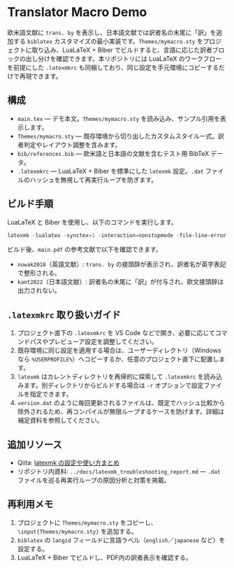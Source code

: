 # Translator Macro Demo

欧米語文献に `trans. by` を表示し、日本語文献では訳者名の末尾に「訳」を追加する `biblatex` カスタマイズの最小実装です。`Themes/mymacro.sty` をプロジェクトに取り込み、LuaLaTeX + Biber でビルドすると、言語に応じた訳者ブロックの出し分けを確認できます。本リポジトリには LuaLaTeX のワークフローを前提にした `.latexmkrc` も同梱しており、同じ設定を手元環境にコピーするだけで再現できます。

## 構成

- `main.tex` — デモ本文。`Themes/mymacro.sty` を読み込み、サンプル引用を表示します。
- `Themes/mymacro.sty` — 既存環境から切り出したカスタムスタイル一式。訳者判定やレイアウト調整を含みます。
- `bib/references.bib` — 欧米語と日本語の文献を含むテスト用 BibTeX データ。
- `.latexmkrc` — LuaLaTeX + Biber を標準にした `latexmk` 設定。`.dat` ファイルのハッシュを無視して再実行ループを防ぎます。

## ビルド手順

LuaLaTeX と Biber を使用し、以下のコマンドを実行します。

```powershell
latexmk -lualatex -synctex=1 -interaction=nonstopmode -file-line-error main.tex
```

ビルド後、`main.pdf` の参考文献で以下を確認できます。

- `nowak2018`（英語文献）: `trans. by` の接頭辞が表示され、訳者名が英字表記で整形される。
- `kant2022`（日本語文献）: 訳者名の末尾に「訳」が付与され、欧文接頭辞は出力されない。

## `.latexmkrc` 取り扱いガイド

1. プロジェクト直下の `.latexmkrc` を VS Code などで開き、必要に応じてコマンドパスやプレビューア設定を調整してください。
2. 既存環境に同じ設定を適用する場合は、ユーザーディレクトリ（Windows なら `%USERPROFILE%`）へコピーするか、任意のプロジェクト直下に配置します。
3. `latexmk` はカレントディレクトリを再帰的に探索して `.latexmkrc` を読み込みます。別ディレクトリからビルドする場合は `-r` オプションで設定ファイルを指定できます。
4. `version.dat` のように毎回更新されるファイルは、既定でハッシュ比較から除外されるため、再コンパイルが無限ループするケースを防げます。詳細は補足資料を参照してください。

## 追加リソース

- Qiita: [latexmk の設定や使い方まとめ](https://qiita.com/alpaca-honke/items/f30a2d04eedaa3c36a21)
- リポジトリ内資料: `../docs/latexmk_troubleshooting_report.md` — `.dat` ファイルを巡る再実行ループの原因分析と対策を掲載。

## 再利用メモ

1. プロジェクトに `Themes/mymacro.sty` をコピーし、`\input{Themes/mymacro.sty}` を追加する。
2. `biblatex` の `langid` フィールドに言語ラベル（`english`／`japanese` など）を設定する。
3. LuaLaTeX + Biber でビルドし、PDF内の訳者表示を確認する。
